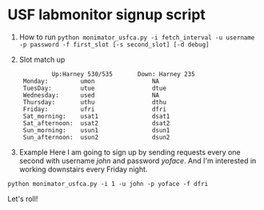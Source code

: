 # USF labmonitor signup script #

1. How to run
`python monimator_usfca.py -i fetch_interval -u username -p password -f first_slot [-s second_slot] [-d debug]`

2. Slot match up  

				Up:Harney 530/535		Down: Harney 235
		Monday:			umon				NA
		TuesDay:		utue				dtue
		Wednesday:		used				NA
		Thursday:		uthu				dthu
		Friday:			ufri				dfri
		Sat_morning:	usat1				dsat1
		Sat_afternoon:	usat2				dsat2
		Sun_morning:	usun1				dsun1
		Sun_afternoon:	usun2				dsun2

3. Example
Here I am going to sign up by sending requests every one second with username *john* and password *yoface*. And I'm interested in working downstairs every Friday night.

`python monimator_usfca.py -i 1 -u john -p yoface -f dfri`

Let's roll!
